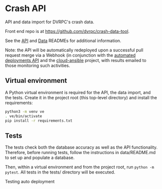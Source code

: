 # Crash API

API and data import for DVRPC's crash data.

Front end repo is at https://github.com/dvrpc/crash-data-tool.

See the [API](api/README.md) and [Data](data/README.md) READMEs for additional information.

Note: the API will be automatically redeployed upon a successful pull request merge via a Webhook (in conjunction with the [automated deployments API](https://github.com/dvrpc/automated-deployments-api) and the [cloud-ansible](https://github.com/dvrpc/cloud-ansible) project, with results emailed to those monitoring such activities.

## Virtual environment

A Python virtual environment is required for the API, the data import, and the tests. Create it in the project root (this top-level directory) and install the requirements:

```bash
python3 -m venv ve
. ve/bin/activate
pip install -r requirements.txt
```

## Tests

The tests check both the database accuracy as well as the API functionality. Therefore, before running tests, follow the instructions in data/README.md to set up and populate a database.

Then, within a virtual environment and from the project root, run `python -m pytest`. All tests in the tests/ directory will be executed.

Testing auto deployment
